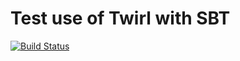 # Test use of Twirl with SBT

[![Build Status](https://travis-ci.org/FranklinChen/test-twirl.png)](https://travis-ci.org/FranklinChen/test-twirl)
